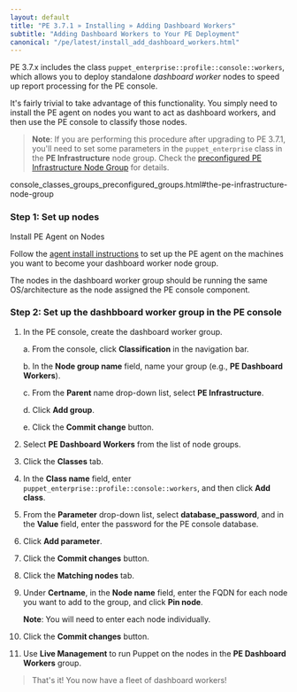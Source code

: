 ```yaml
---
layout: default
title: "PE 3.7.1 » Installing » Adding Dashboard Workers"
subtitle: "Adding Dashboard Workers to Your PE Deployment"
canonical: "/pe/latest/install_add_dashboard_workers.html"
---
```


PE 3.7.x includes the class `puppet_enterprise::profile::console::workers`, which allows you to deploy standalone *dashboard worker* nodes to speed up report processing for the PE console.

It's fairly trivial to take advantage of this functionality. You simply need to install the PE agent on nodes you want to act as dashboard workers, and then use the PE console to classify those nodes. 

> **Note**: If you are performing this procedure after upgrading to PE 3.7.1, you'll need to set some parameters in the `puppet_enterprise` class in the **PE Infrastructure** node group. Check the [preconfigured PE Infrastructure Node Group](./console_classes_groups_preconfigured_groups.html#the-pe-infrastructure-node-group) for details. 

console_classes_groups_preconfigured_groups.html#the-pe-infrastructure-node-group

### Step 1: Set up nodes

Install PE Agent on Nodes

Follow the [agent install instructions](./install_agents.html) to set up the PE agent on the machines you want to become your dashboard worker node group. 

The nodes in the dashboard worker group should be running the same OS/architecture as the node assigned the PE console component. 

### Step 2: Set up the dashbboard worker group in the PE console

1. In the PE console, create the dashboard worker group. 

   a. From the console, click **Classification** in the navigation bar.
   
   b. In the **Node group name** field, name your group (e.g., **PE Dashboard Workers**).
   
   c. From the **Parent** name drop-down list, select **PE Infrastructure**.
   
   d. Click **Add group**.
   
   e. Click the **Commit change** button.
   
2. Select **PE Dashboard Workers** from the list of node groups. 

3. Click the **Classes** tab.

4. In the **Class name** field, enter `puppet_enterprise::profile::console::workers`, and then click **Add class**. 

5. From the **Parameter** drop-down list, select **database_password**, and in the **Value** field, enter the password for the PE console database.

6. Click **Add parameter**.

7. Click the **Commit changes** button. 

8. Click the **Matching nodes** tab. 

9. Under **Certname**, in the **Node name** field, enter the FQDN for each node you want to add to the group, and click **Pin node**. 

   **Note**: You will need to enter each node individually.

10. Click the **Commit changes** button.

11. Use **Live Management** to run Puppet on the nodes in the **PE Dashboard Workers** group. 

> That's it! You now have a fleet of dashboard workers!
